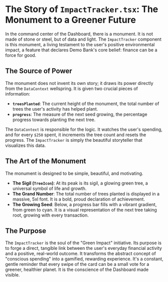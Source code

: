 # The Story of `ImpactTracker.tsx`: The Monument to a Greener Future

In the command center of the Dashboard, there is a monument. It is not made of stone or steel, but of data and light. The `ImpactTracker` component is this monument, a living testament to the user's positive environmental impact, a feature that declares Demo Bank's core belief: finance can be a force for good.

## The Source of Power

The monument does not invent its own story; it draws its power directly from the `DataContext` wellspring. It is given two crucial pieces of information:

-   **`treesPlanted`**: The current height of the monument, the total number of trees the user's activity has helped plant.
-   **`progress`**: The measure of the next seed growing, the percentage progress towards planting the next tree.

The `DataContext` is responsible for the logic. It watches the user's spending, and for every `$250` spent, it increments the tree count and resets the progress. The `ImpactTracker` is simply the beautiful storyteller that visualizes this data.

## The Art of the Monument

The monument is designed to be simple, beautiful, and motivating.

-   **The Sigil (`TreeIcon`)**: At its peak is its sigil, a glowing green tree, a universal symbol of life and growth.
-   **The Grand Number**: The total number of trees planted is displayed in a massive, 5xl font. It is a bold, proud declaration of achievement.
-   **The Growing Seed**: Below, a progress bar fills with a vibrant gradient, from green to cyan. It is a visual representation of the next tree taking root, growing with every transaction.

## The Purpose

The `ImpactTracker` is the soul of the "Green Impact" initiative. Its purpose is to forge a direct, tangible link between the user's everyday financial activity and a positive, real-world outcome. It transforms the abstract concept of "conscious spending" into a gamified, rewarding experience. It's a constant, gentle reminder that every swipe of the card can be a small vote for a greener, healthier planet. It is the conscience of the Dashboard made visible.
